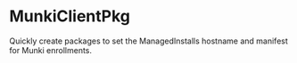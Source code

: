 # MunkiClientPkg
Quickly create packages to set the ManagedInstalls hostname and manifest for Munki enrollments.
